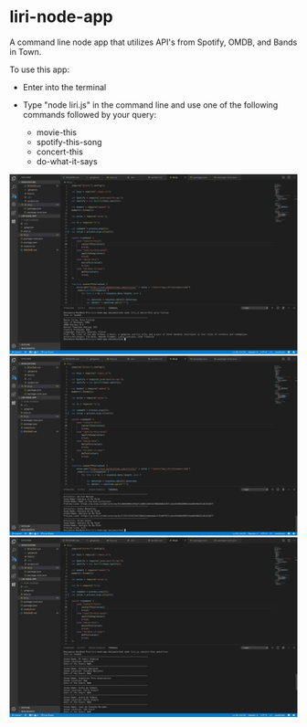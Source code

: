 # liri-node-app

A command line node app that utilizes API's from Spotify, OMDB, and Bands in Town.

To use this app:

* Enter into the terminal
* Type "node liri.js" in the command line and use one of the following      commands followed by your query:
    
    * movie-this
    * spotify-this-song
    * concert-this
    * do-what-it-says

![movie-this](images/moviethis.png)
![spotify-this-song](images/spotify.png)
![concert-this](images/concert.png)